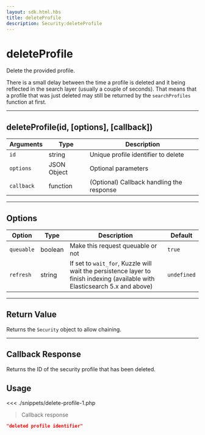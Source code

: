 ```yaml
---
layout: sdk.html.hbs
title: deleteProfile
description: Security:deleteProfile
---
```


# deleteProfile

Delete the provided profile.

<div class="alert alert-info">
There is a small delay between the time a profile is deleted and it being reflected in the search layer (usually a couple of seconds).
That means that a profile that was just deleted may still be returned by the <code>searchProfiles</code> function at first.
</div>

---

## deleteProfile(id, [options], [callback])

| Arguments  | Type        | Description                               |
| ---------- | ----------- | ----------------------------------------- |
| `id`       | string      | Unique profile identifier to delete       |
| `options`  | JSON Object | Optional parameters                       |
| `callback` | function    | (Optional) Callback handling the response |

---

## Options

| Option     | Type    | Description                                                                                                                  | Default     |
| ---------- | ------- | ---------------------------------------------------------------------------------------------------------------------------- | ----------- |
| `queuable` | boolean | Make this request queuable or not                                                                                            | `true`      |
| `refresh`  | string  | If set to `wait_for`, Kuzzle will wait the persistence layer to finish indexing (available with Elasticsearch 5.x and above) | `undefined` |

---

## Return Value

Returns the `Security` object to allow chaining.

---

## Callback Response

Returns the ID of the security profile that has been deleted.

## Usage

<<< ./snippets/delete-profile-1.php

> Callback response

```json
"deleted profile identifier"
```

